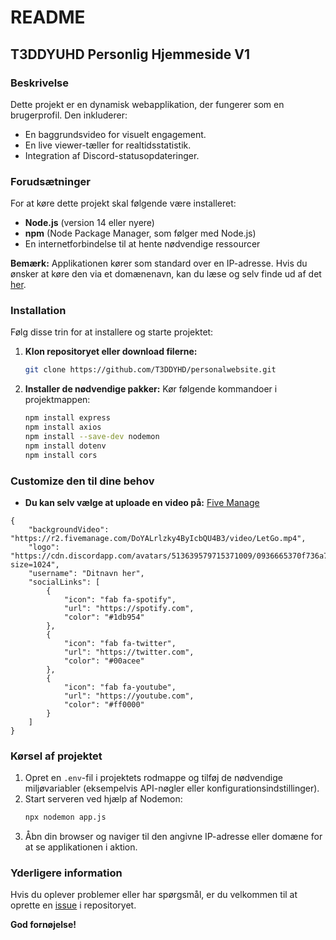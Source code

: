 # README

## T3DDYUHD Personlig Hjemmeside V1  

### Beskrivelse
Dette projekt er en dynamisk webapplikation, der fungerer som en brugerprofil. Den inkluderer:
- En baggrundsvideo for visuelt engagement.
- En live viewer-tæller for realtidsstatistik.
- Integration af Discord-statusopdateringer.

### Forudsætninger
For at køre dette projekt skal følgende være installeret:

- **Node.js** (version 14 eller nyere)
- **npm** (Node Package Manager, som følger med Node.js)
- En internetforbindelse til at hente nødvendige ressourcer

**Bemærk:** Applikationen kører som standard over en IP-adresse. Hvis du ønsker at køre den via et domænenavn, kan du læse og selv finde ud af det [her](https://dextrop.medium.com/deploy-your-node-js-application-on-a-domain-c68900b7535f).

### Installation

Følg disse trin for at installere og starte projektet:

1. **Klon repositoryet eller download filerne:**
   ```bash
   git clone https://github.com/T3DDYHD/personalwebsite.git
   ```

2. **Installer de nødvendige pakker:**
   Kør følgende kommandoer i projektmappen:
   ```bash
   npm install express
   npm install axios
   npm install --save-dev nodemon
   npm install dotenv
   npm install cors
   ```
### Customize den til dine behov
- **Du kan selv vælge at uploade en video på:** [Five Manage](https://fivemanage.com/)
```
{
    "backgroundVideo": "https://r2.fivemanage.com/DoYALrlzky4ByIcbQU4B3/video/LetGo.mp4",
    "logo": "https://cdn.discordapp.com/avatars/513639579715371009/0936665370f736a7ba3c3618f19abee5.png?size=1024",
    "username": "Ditnavn her",
    "socialLinks": [
        {
            "icon": "fab fa-spotify",
            "url": "https://spotify.com",
            "color": "#1db954"
        },
        {
            "icon": "fab fa-twitter",
            "url": "https://twitter.com",
            "color": "#00acee"
        },
        {
            "icon": "fab fa-youtube",
            "url": "https://youtube.com",
            "color": "#ff0000"
        }
    ]
}
```
### Kørsel af projektet

1. Opret en `.env`-fil i projektets rodmappe og tilføj de nødvendige miljøvariabler (eksempelvis API-nøgler eller konfigurationsindstillinger).
2. Start serveren ved hjælp af Nodemon:
   ```bash
   npx nodemon app.js
   ```
3. Åbn din browser og naviger til den angivne IP-adresse eller domæne for at se applikationen i aktion.

### Yderligere information
Hvis du oplever problemer eller har spørgsmål, er du velkommen til at oprette en [issue](https://github.com/T3DDYHD/personalwebsite/issues) i repositoryet.

**God fornøjelse!**
